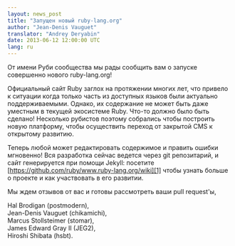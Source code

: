 ```yaml
---
layout: news_post
title: "Запущен новый ruby-lang.org"
author: "Jean-Denis Vauguet"
translator: "Andrey Deryabin"
date: 2013-06-12 12:00:00 UTC
lang: ru
---
```


От имени Руби сообщества мы рады сообщить вам о запуске совершенно нового
ruby-lang.org!

Официальный сайт Ruby заглох на протяжении многих лет, что привело к ситуации
когда только часть из доступных языков были актуально поддерживаемыми.
Однако, их содержание не может быть даже уместным в текущей экосистеме Ruby.
Что-то должно было быть сделано! Несколько рубистов поэтому собрались чтобы
построить новую платформу, чтобы осуществить переход от закрытой CMS к открытому развитию.

Теперь любой может редактировать содержимое и править ошибки мгновенно!
Вся разработка сейчас ведется через git репозитарий, и сайт генерируется при помощи Jekyll:
посетите [https://github.com/ruby/www.ruby-lang.org/wiki][1] чтобы узнать больше
о проекте и как участвовать в его развитии.

Мы ждем отзывов от вас и готовы рассмотреть ваши pull request'ы,

Hal Brodigan (postmodern),<br />
Jean-Denis Vauguet (chikamichi),<br />
Marcus Stollsteimer (stomar),<br />
James Edward Gray II (JEG2),<br />
Hiroshi Shibata (hsbt).


[1]: https://github.com/ruby/www.ruby-lang.org/wiki